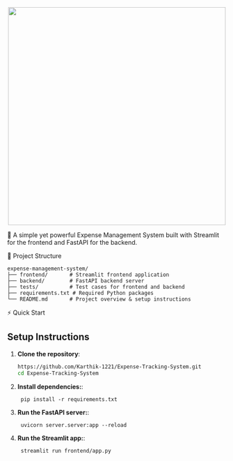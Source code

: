 <div align="center">
  <img src="https://github.com/user-attachments/assets/22db57d3-21d6-4fe4-bf0d-b803464f61a5" width="500"/>
</div>


🚀 A simple yet powerful Expense Management System built with Streamlit for the frontend and FastAPI for the backend.

📂 Project Structure
 ```commandline
expense-management-system/
├── frontend/       # Streamlit frontend application
├── backend/        # FastAPI backend server
├── tests/          # Test cases for frontend and backend
├── requirements.txt # Required Python packages
└── README.md       # Project overview & setup instructions
 ```
⚡ Quick Start

## Setup Instructions

1. **Clone the repository**:
   ```bash
   https://github.com/Karthik-1221/Expense-Tracking-System.git
   cd Expense-Tracking-System
   ```
2. **Install dependencies:**:   
   ```commandline
    pip install -r requirements.txt
   ```
3. **Run the FastAPI server:**:   
   ```commandline
    uvicorn server.server:app --reload
   ```
4. **Run the Streamlit app:**:   
   ```commandline
    streamlit run frontend/app.py
   ```


